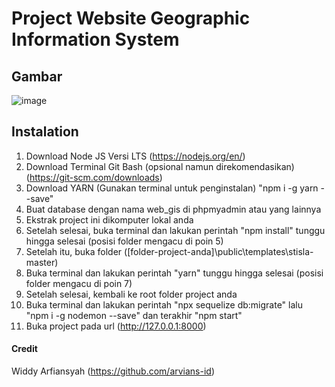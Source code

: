# Project Website Geographic Information System

## Gambar 
![image](https://user-images.githubusercontent.com/77184835/149723337-ee783127-6a20-4080-ac81-f5d8fdda9e29.png)

## Instalation
1. Download Node JS Versi LTS (https://nodejs.org/en/)
2. Download Terminal Git Bash (opsional namun direkomendasikan) (https://git-scm.com/downloads)
3. Download YARN (Gunakan terminal untuk penginstalan) "npm i -g yarn --save"
4. Buat database dengan nama web_gis di phpmyadmin atau yang lainnya
5. Ekstrak project ini dikomputer lokal anda
6. Setelah selesai, buka terminal dan lakukan perintah "npm install" tunggu hingga selesai (posisi folder mengacu di poin 5)
7. Setelah itu, buka folder ([folder-project-anda]\public\templates\stisla-master)
8. Buka terminal dan lakukan perintah "yarn" tunggu hingga selesai (posisi folder mengacu di poin 7)
9. Setelah selesai, kembali ke root folder project anda
10. Buka terminal dan lakukan perintah "npx sequelize db:migrate" lalu "npm i -g nodemon --save" dan terakhir "npm start"
11. Buka project pada url (http://127.0.0.1:8000)

#### Credit
Widdy Arfiansyah (https://github.com/arvians-id)
